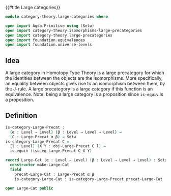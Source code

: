 {{#title  Large categories}}

```agda
module category-theory.large-categories where

open import Agda.Primitive using (Setω)
open import category-theory.isomorphisms-large-precategories
open import category-theory.large-precategories
open import foundation.equivalences
open import foundation.universe-levels
```

## Idea

A large category in Homotopy Type Theory is a large precategory for which the identities between the objects are the isomorphisms. More specifically, an equality between objects gives rise to an isomorphism between them, by the J-rule. A large precategory is a large category if this function is an equivalence. Note: being a large category is a proposition since `is-equiv` is a proposition.

## Definition

```agda
is-category-Large-Precat :
  {α : Level → Level} {β : Level → Level → Level} →
  (C : Large-Precat α β) → Setω
is-category-Large-Precat C =
  {l : Level} (X Y : obj-Large-Precat C l) →
  is-equiv (iso-eq-Large-Precat C X Y)

record Large-Cat (α : Level → Level) (β : Level → Level → Level) : Setω where
  constructor make-Large-Cat
  field
    precat-Large-Cat : Large-Precat α β
    is-category-Large-Cat : is-category-Large-Precat precat-Large-Cat

open Large-Cat public
```
